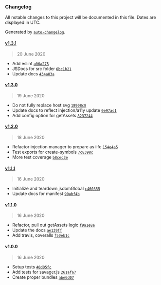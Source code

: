 ### Changelog

All notable changes to this project will be documented in this file. Dates are displayed in UTC.

Generated by [`auto-changelog`](https://github.com/CookPete/auto-changelog).

#### [v1.3.1](https://github.com/ddamato/savager/compare/v1.3.0...v1.3.1)

> 20 June 2020

- Add eslint [`a06a275`](https://github.com/ddamato/savager/commit/a06a275041347f903d353457d658b535a2e067b3)
- JSDocs for src folder [`6bc1b21`](https://github.com/ddamato/savager/commit/6bc1b2140562b3a713640be92873a9d77e41627b)
- Update docs [`434a83a`](https://github.com/ddamato/savager/commit/434a83a48fc1a405374ad6d8567f8d0ee9905c6a)

#### [v1.3.0](https://github.com/ddamato/savager/compare/v1.2.0...v1.3.0)

> 19 June 2020

- Do not fully replace host svg [`18908c8`](https://github.com/ddamato/savager/commit/18908c8abf3b864379267d7f7d870c0f22496b89)
- Update docs to reflect injection/a11y update [`0e97ac1`](https://github.com/ddamato/savager/commit/0e97ac1fa6c5bf85ceaa6a18b13e0bd49783c555)
- Add config option for getAssets [`8237244`](https://github.com/ddamato/savager/commit/82372447d5a74212fac98931149e6aed67ce4ff3)

#### [v1.2.0](https://github.com/ddamato/savager/compare/v1.1.1...v1.2.0)

> 18 June 2020

- Refactor injection manager to prepare as iife [`154e4a5`](https://github.com/ddamato/savager/commit/154e4a5ee48c41fcd754172a31f85c4895548ddb)
- Test exports for create-symbols [`7c8398c`](https://github.com/ddamato/savager/commit/7c8398cd5255cae1c57ebf79bf09be9354d4c465)
- More test coverage [`b8cec3e`](https://github.com/ddamato/savager/commit/b8cec3e5a9b91cc07e3d259d506babc15ca535fb)

#### [v1.1.1](https://github.com/ddamato/savager/compare/v1.1.0...v1.1.1)

> 16 June 2020

- Initialize and teardown jsdomGlobal [`c460355`](https://github.com/ddamato/savager/commit/c460355529c1711698747c7e5e1549b5e5d031c6)
- Update docs for manifest [`90abf4b`](https://github.com/ddamato/savager/commit/90abf4b457a54f2672e8083fd6314273b0eced2f)

#### [v1.1.0](https://github.com/ddamato/savager/compare/v1.0.0...v1.1.0)

> 16 June 2020

- Refactor, pull out getAssets logic [`f9a1e8e`](https://github.com/ddamato/savager/commit/f9a1e8e9c4128421bb423e77034cd0d529157263)
- Update the docs [`ae139ff`](https://github.com/ddamato/savager/commit/ae139fffb27d3dbdb8d252129918420a40e0f9db)
- Add travis, coveralls [`f50eb1c`](https://github.com/ddamato/savager/commit/f50eb1c85a9e7bae9567b9d2b9a638a80892700d)

#### v1.0.0

> 16 June 2020

- Setup tests [`40d05fc`](https://github.com/ddamato/savager/commit/40d05fc9dd95d376b3812239c0bf3977edb5b527)
- Add tests for savager.js [`261afa7`](https://github.com/ddamato/savager/commit/261afa7a092d775da443e05e1517afb1a8ef1af6)
- Create proper bundles [`abe6d07`](https://github.com/ddamato/savager/commit/abe6d0764c769072a76c63eab58ddd79073091cc)
